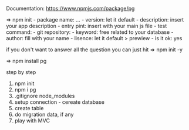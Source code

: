 Documentation: https://www.npmjs.com/package/pg

=> npm init
    - package name: ...
    - version: let it default
    - description: insert your app description
    - entry pint: insert with your main js file
    - test command:
    - git repository:
    - keyword: free related to your database
    - author: fill with your name
    - lisence: let it default
        > prewiew
            - is it ok: yes

if  you don't want to answer all the question you can just hit
=> npm init -y

=> npm install pg

step by step
1. npm init
2. npm i pg
3. .gitignore node_modules
4. setup connection - cereate database
5. create table
6. do migration data, if any
7. play with MVC